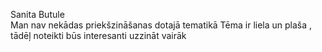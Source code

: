 Sanita Butule	
Man nav nekādas priekšzināšanas dotajā tematikā
Tēma ir liela un plaša , tādēļ noteikti būs interesanti uzzināt vairāk

